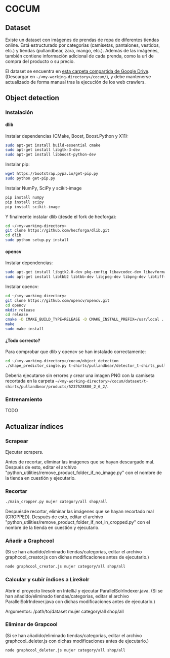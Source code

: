 # COCUM

## Dataset

Existe un dataset con imágenes de prendas de ropa de diferentes tiendas online. Está estructurado por categorías (camisetas, pantalones, vestidos, etc.) y tiendas (pullandbear, zara, mango, etc.). Además de las imágenes, también contiene información adicional de cada prenda, como la url de compra del producto o su precio.

El dataset se encuentra en [esta carpeta compartida de Google Drive](https://drive.google.com/open?id=0B229wR-YZUYoUURtb1ZsSF9Edm8). (Descargar en `~/<my-working-directory>/cocum/`), y debe mantenerse actualizado de forma manual tras la ejecución de los web crawlers.

## Object detection

### Instalación

#### dlib

Instalar dependencias (CMake, Boost, Boost.Python y X11):

```bash
sudo apt-get install build-essential cmake
sudo apt-get install libgtk-3-dev
sudo apt-get install libboost-python-dev
```

Instalar pip:

```bash
wget https://bootstrap.pypa.io/get-pip.py
sudo python get-pip.py
```

Instalar NumPy, SciPy y scikit-image

```bash
pip install numpy
pip install scipy
pip install scikit-image
```

Y finalmente instalar dlib (desde el fork de hecforga):

```bash
cd ~/<my-working-directory>
git clone https://github.com/hecforga/dlib.git
cd dlib
sudo python setup.py install
```

#### opencv

Instalar dependencias:

```bash
sudo apt-get install libgtk2.0-dev pkg-config libavcodec-dev libavformat-dev libswscale-dev
sudo apt-get install libtbb2 libtbb-dev libjpeg-dev libpng-dev libtiff-dev libjasper-dev libdc1394-22-dev
```

Instalar opencv:

```bash
cd ~/<my-working-directory>
git clone https://github.com/opencv/opencv.git
cd opencv
mkdir release
cd release
cmake -D CMAKE_BUILD_TYPE=RELEASE -D CMAKE_INSTALL_PREFIX=/usr/local ..
make
sudo make install
```

#### ¿Todo correcto?

Para comprobar que dlib y opencv se han instalado correctamente:

```bash
cd ~/<my-working-directory>/cocum/object_detection
./shape_predictor_single.py t-shirts/pullandbear/detector_t-shirts_pullandbear_products_squares10x12_53560c1.svm t-shirts/pullandbear/predictor_t-shirts_pullandbear_products_squares10x12.dat ../dataset/t-shirts/pullandbear/products/5237502800_2_1_2/5237502800_2_1_2.jpg ../dataset/t-shirts/pullandbear/products/5237528800_2_6_2/
```

Debería ejecutarse sin errores y crear una imagen PNG con la camiseta recortada en la carpeta `~/<my-working-directory>/cocum/dataset/t-shirts/pullandbear/products/5237528800_2_6_2/`.

### Entrenamiento

TODO

## Actualizar índices

### Scrapear

Ejecutar scrapers.

Antes de recortar, eliminar las imágenes que se hayan descargado mal. Después de esto, editar el archivo "python_utilities/remove_product_folder_if_no_image.py" con el nombre de la tienda en cuestión y ejecutarlo.

### Recortar

```bash
./main_cropper.py mujer category/all shop/all
```

Despuésde recortar, eliminar las imágenes que se hayan recortado mal (CROPPED). Después de esto, editar el archivo "python_utilities/remove_product_folder_if_not_in_cropped.py" con el nombre de la tienda en cuestión y ejecutarlo.

### Añadir a Graphcool

(Si se han añadido/eliminado tiendas/categorías, editar el archivo graphcool_creator.js con dichas modificaciones antes de ejecutarlo.)

```bash
node graphcool_creator.js mujer category/all shop/all
```

### Calcular y subir índices a LireSolr

Abrir el proyecto liresolr en IntelliJ y ejecutar ParallelSolrIndexer.java. (Si se han añadido/eliminado tiendas/categorías, editar el archivo ParallelSolrIndexer.java con dichas modificaciones antes de ejecutarlo.)

Argumentos: /path/to/dataset mujer category/all shop/all

### Eliminar de Grapcool

(Si se han añadido/eliminado tiendas/categorías, editar el archivo graphcool_deleter.js con dichas modificaciones antes de ejecutarlo.)

```bash
node graphcool_deleter.js mujer category/all shop/all
```
